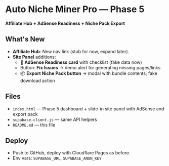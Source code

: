 
# Auto Niche Miner Pro — Phase 5

**Affiliate Hub + AdSense Readiness + Niche Pack Export**

## What's New
- **Affiliate Hub**: New nav link (stub for now, expand later).
- **Site Panel** additions:
  - 📑 **AdSense Readiness card** with checklist (fake data now)
  - Button: **Fix Issues** → demo alert for generating missing pages/links
  - 📦 **Export Niche Pack button** → modal with bundle contents; fake download action

## Files
- `index.html` — Phase 5 dashboard + slide-in site panel with AdSense and export pack
- `supabase-client.js` — same API helpers
- `README.md` — this file

## Deploy
- Push to GitHub, deploy with Cloudflare Pages as before.
- Env vars: `SUPABASE_URL`, `SUPABASE_ANON_KEY`
